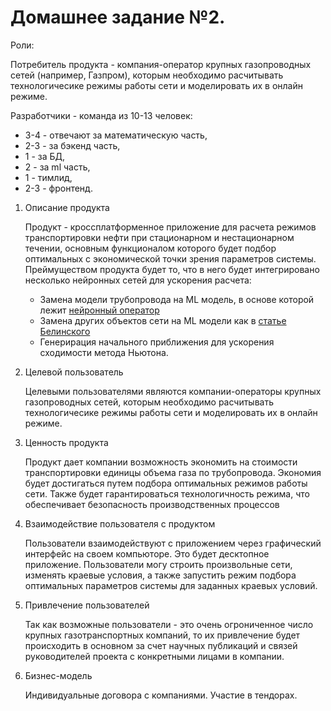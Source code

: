 # Домашнее задание №2.


Роли:

Потребитель продукта - компания-оператор крупных газопроводных сетей (например, Газпром), которым необходимо расчитывать технологичесике режимы работы сети и моделировать их в онлайн режиме.

Разработчики - команда из 10-13 человек: 
- 3-4 - отвечают за математическую часть, 
- 2-3 - за бэкенд часть, 
- 1 - за БД, 
- 2 - за ml часть, 
- 1 - тимлид, 
- 2-3 - фронтенд.



1. Описание продукта

    Продукт - кроссплатформенное приложение для расчета режимов транспортировки нефти при стационарном и нестационарном течении, основным функционалом которого будет подбор оптимальных с экономической точки зрения параметров системы. Преймуществом продукта будет то, что в него будет интегрировано несколько нейронных сетей для ускорения расчета:

    - Замена модели трубопровода на ML модель, в основе которой лежит [нейронный оператор](Assets/2108.08481v6.pdf)
    - Замена других объектов сети на ML модели как в [статье Белинского](Assets/elibrary_80339507_30567452.pdf)
    - Генерирация начального приближения для ускорения сходимости метода Ньютона.  

2. Целевой пользователь

    Целевыми пользователями являются компании-операторы крупных газопроводных сетей, которым необходимо расчитывать технологичесике режимы работы сети и моделировать их в онлайн режиме.   

3. Ценность продукта

    Продукт дает компании возможность экономить на стоимости транспортировки единицы объема газа по трубопровода. Экономия будет достигаться путем подбора оптимальных режимов работы сети. 
    Также будет гарантироваться технологичность режима, что обеспечивает безопасность производственных процессов

4. Взаимодействие пользователя с продуктом

    Пользователи взаимодействуют с приложением через графический интерфейс на своем компьюторе. Это будет десктопное приложение. Пользователи могу строить произвольные сети, изменять краевые условия, а также запустить режим подбора оптимальных параметров системы для заданных краевых условий. 

5. Привлечение пользователей

    Так как возможные пользователи - это очень огрониченное число крупных газотранспортных компаний, то их привлечение будет происходить в основном за счет научных публикаций и связей руководителей проекта с конкретными лицами в компании.

6. Бизнес-модель

    Индивидуальные договора с компаниями. Участие в тендорах.